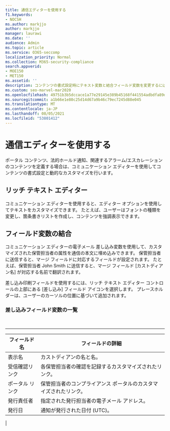 ```yaml
---
title: 通信エディターを使用する
f1.keywords:
- NOCSH
ms.author: markjjo
author: markjjo
manager: laurawi
ms.date: ''
audience: Admin
ms.topic: article
ms.service: O365-seccomp
localization_priority: Normal
ms.collection: M365-security-compliance
search.appverid:
- MOE150
- MET150
ms.assetid: ''
description: コンテンツの書式設定時にテキスト変数と結合フィールド変数を変更するには、コミュニケーション エディターを使用します。
ms.custom: seo-marvel-mar2020
ms.openlocfilehash: 49751b3b5dccace1a77e29145e389b45168f441554adbdfa89d0aeb02219a48f
ms.sourcegitcommit: a1b66e1e80c25d14d67a9b46c79ec7245d88e045
ms.translationtype: MT
ms.contentlocale: ja-JP
ms.lasthandoff: 08/05/2021
ms.locfileid: "53801412"
---
```

# <a name="use-the-communications-editor"></a>通信エディターを使用する

ポータル コンテンツ、法的ホールド通知、関連するアラーム/エスカレーションのコンテンツを定義する場合は、コミュニケーション エディターを使用してコンテンツの書式設定と動的なカスタマイズを行います。

## <a name="rich-text-editor"></a>リッチ テキスト エディター

コミュニケーション エディターを使用すると、エディター オプションを使用してテキストをカスタマイズできます。 たとえば、ユーザーはフォントの種類を変更し、箇条書きリストを作成し、コンテンツを強調表示できます。

## <a name="merge-field-variables"></a>フィールド変数の結合

コミュニケーション エディターの電子メール 差し込み変数を使用して、カスタマイズされた保管担当者の属性を通信の本文に埋め込みできます。 保管担当者に送信すると、マージ フィールドに対応するフィールドが設定されます。 たとえば、保管担当者 John Smith に送信すると、マージ フィールド [カストディアン名] が対応する名前で翻訳されます。

差し込み印刷フィールドを使用するには、リッチ テキスト エディター コントロールの上部にある [差し込み] フィールド アイコンを選択します。 プレースホルダーは、ユーザーのカーソルの位置に基づいて追加されます。

### <a name="list-of-merge-field-variables"></a>差し込みフィールド変数の一覧

<br>

****

|フィールド名|フィールドの詳細|
|---|---|
|表示名|カストディアンの名と名。|
|受信確認リンク|各保管担当者の確認を記録するカスタマイズされたリンク。|
|ポータル リンク|保管担当者のコンプライアンス ポータルのカスタマイズされたリンク。|
|発行責任者|指定された発行担当者の電子メール アドレス。|
|発行日|通知が発行された日付 (UTC)。|
|
